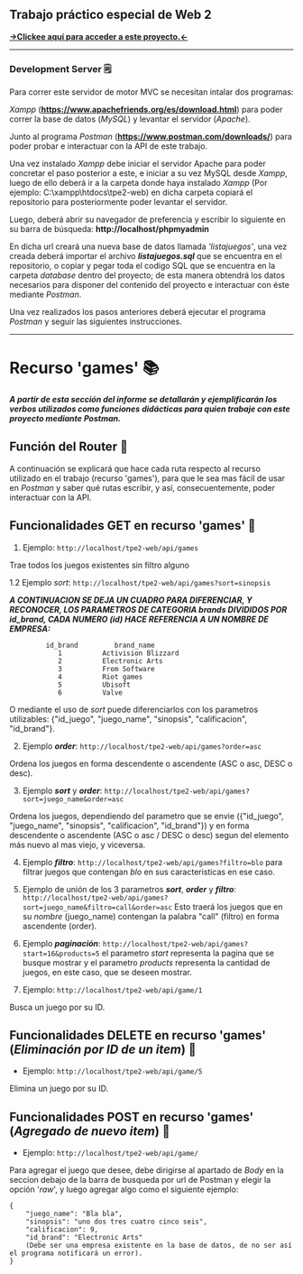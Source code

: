 ## Trabajo práctico especial de Web 2
[**→Clickee aquí para acceder a este proyecto.←**](https://github.com/Rayvennu08/tpe2-web)

---

### **Development Server** :spiral_notepad:	
Para correr este servidor de motor MVC se necesitan intalar dos programas:

*Xampp* (**https://www.apachefriends.org/es/download.html**) para poder correr la base de datos (*MySQL*) y levantar el servidor (*Apache*). 

Junto al programa *Postman* (**https://www.postman.com/downloads/**) 
para poder probar e interactuar con la API de este trabajo.


Una vez instalado *Xampp* debe iniciar el servidor Apache para poder concretar el paso posterior a este, e iniciar a su vez MySQL desde *Xampp*, 
luego de ello deberá ir a la carpeta donde haya instalado *Xampp* (Por ejemplo: C:\xampp\htdocs\tpe2-web)
en dicha carpeta copiará el repositorio para posteriormente poder levantar el servidor.


Luego, deberá abrir su navegador de preferencia y escribir lo siguiente en su barra de búsqueda:
**http://localhost/phpmyadmin**


En dicha url creará una nueva base de datos llamada *'listajuegos'*, una vez creada deberá importar el archivo ***listajuegos.sql*** que se encuentra
en el repositorio, o copiar y pegar toda el codigo SQL que se encuentra en la carpeta *database* dentro del proyecto; de esta manera obtendrá los datos necesarios para disponer del contenido del proyecto e interactuar con éste mediante *Postman*.


Una vez realizados los pasos anteriores deberá ejecutar el programa *Postman* y seguir las siguientes instrucciones.

---

# Recurso 'games' :books:	

***A partir de esta sección del informe se detallarán y ejemplificarán los verbos utilizados como funciones didácticas para quien trabaje con este proyecto mediante Postman.***


## **Función del Router** :page_facing_up:	
A continuación se explicará que hace cada ruta respecto al recurso utilizado en el trabajo (recurso 'games'), para que le sea mas fácil de usar en *Postman* y saber qué rutas escribir, y así, consecuentemente, poder interactuar con la API.


## **Funcionalidades GET en recurso 'games'** :orange_book:	

1. Ejemplo: `http://localhost/tpe2-web/api/games` 

Trae todos los juegos existentes sin filtro alguno

1.2 Ejemplo *sort*: `http://localhost/tpe2-web/api/games?sort=sinopsis`

 ***A CONTINUACION SE DEJA UN CUADRO PARA DIFERENCIAR, Y RECONOCER, LOS PARAMETROS DE CATEGORIA brands DIVIDIDOS POR id_brand, CADA NUMERO (id) HACE REFERENCIA A UN NOMBRE DE EMPRESA:***

```
         id_brand         brand_name
            1          Activision Blizzard 
            2          Electronic Arts
            3          From Software
            4          Riot games
            5          Ubisoft
            6          Valve    
```

O mediante el uso de *sort* puede diferenciarlos con los parametros utilizables:
{"id_juego", "juego_name", "sinopsis", "calificacion", "id_brand"}.

2. Ejemplo ***order***: `http://localhost/tpe2-web/api/games?order=asc` 

Ordena los juegos en forma descendente o ascendente (ASC o asc, DESC o desc).

3. Ejemplo ***sort*** y ***order***: `http://localhost/tpe2-web/api/games?sort=juego_name&order=asc`

Ordena los juegos, dependiendo del parametro que se envie ({"id_juego", "juego_name", "sinopsis", "calificacion", "id_brand"}) y 
en forma descendente o ascendente (ASC o asc / DESC o desc) segun del elemento más nuevo al mas viejo, y viceversa.

4. Ejemplo ***filtro***: `http://localhost/tpe2-web/api/games?filtro=blo` para filtrar juegos que contengan *blo* en sus caracteristicas en ese caso.

5. Ejemplo de unión de los 3 parametros ***sort***, ***order*** y ***filtro***: `http://localhost/tpe2-web/api/games?sort=juego_name&filtro=call&order=asc` Esto traerá los juegos que en su *nombre* (juego_name) contengan la palabra "call" (filtro) en forma ascendente (order).

6. Ejemplo ***paginación***: `http://localhost/tpe2-web/api/games?start=16&products=5` el parametro *start* representa la pagina que se busque mostrar y el parametro *products* representa la cantidad de juegos, en este caso, que se deseen mostrar.

7. Ejemplo: `http://localhost/tpe2-web/api/game/1` 

Busca un juego por su ID.



## **Funcionalidades DELETE en recurso 'games'** (*Eliminación por ID de un item*) :blue_book:	

- Ejemplo: `http://localhost/tpe2-web/api/game/5` 

Elimina un juego por su ID.



## **Funcionalidades POST en recurso 'games'** (*Agregado de nuevo item*) :closed_book:	

- Ejemplo: `http://localhost/tpe2-web/api/game/`

Para agregar el juego que desee, debe dirigirse al apartado de *Body* en la seccion debajo de la barra de busqueda por url de Postman y elegir la opción '*raw*', y luego agregar algo como el siguiente ejemplo:

```
{
    "juego_name": "Bla bla",
    "sinopsis": "uno dos tres cuatro cinco seis",
    "calificacion": 9,
    "id_brand": "Electronic Arts"
    (Debe ser una empresa existente en la base de datos, de no ser así el programa notificará un error).
}
```
